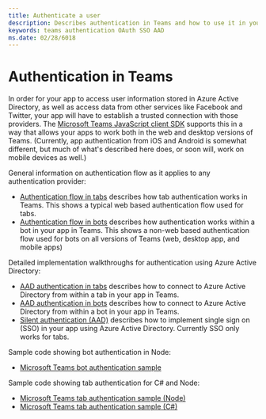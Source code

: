 ```yaml
---
title: Authenticate a user
description: Describes authentication in Teams and how to use it in your apps
keywords: teams authentication OAuth SSO AAD
ms.date: 02/28/6018
---
```

# Authentication in Teams

In order for your app to access user information stored in Azure Active Directory, as well as access data from other services like Facebook and Twitter, your app will have to establish a trusted connection with those providers. The [Microsoft Teams JavaScript client SDK](https://docs.microsoft.com/en-us/javascript/api/overview/msteams-client) supports this in a way that allows your apps to work both in the web and desktop versions of Teams. (Currently, app authentication from iOS and Android is somewhat different, but much of what's described here does, or soon will, work on mobile devices as well.)

General information on authentication flow as it applies to any authentication provider:

* [Authentication flow in tabs](~/concepts/authentication/auth-flow-tab) describes how tab authentication works in Teams. This shows a typical web based authentication flow used for tabs.
* [Authentication flow in bots](~/concepts/authentication/auth-flow-bot) describes how authentication works within a bot in your app in Teams. This shows a non-web based authentication flow used for bots on all versions of Teams (web, desktop app, and mobile apps)

Detailed implementation walkthroughs for authentication using Azure Active Directory:

* [AAD authentication in tabs](~/concepts/authentication/auth-tab-AAD) describes how to connect to Azure Active Directory from within a tab in your app in Teams.
* [AAD authentication in bots](~/concepts/authentication/auth-bot-AAD) describes how to connect to Azure Active Directory from within a bot in your app in Teams.
* [Silent authentication (AAD)](~/concepts/authentication/auth-silent-AAD) describes how to implement single sign on (SSO) in your app using Azure Active Directory. Currently SSO only works for tabs.

Sample code showing bot authentication in Node:

* [Microsoft Teams bot authentication sample](https://github.com/OfficeDev/microsoft-teams-sample-auth-node)

Sample code showing tab authentication for C# and Node:

* [Microsoft Teams tab authentication sample (Node)](https://github.com/OfficeDev/microsoft-teams-sample-complete-node)
* [Microsoft Teams tab authentication sample (C#)](https://github.com/OfficeDev/microsoft-teams-sample-complete-csharp)
